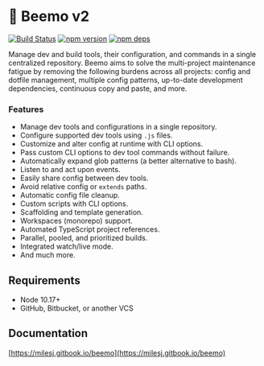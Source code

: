 # 🤖 Beemo v2

[![Build Status](https://github.com/beemojs/beemo/workflows/Build/badge.svg)](https://github.com/beemojs/beemo/actions?query=branch%3Amaster)
[![npm version](https://badge.fury.io/js/%40beemo%2Fcore.svg)](https://www.npmjs.com/package/@beemo/core)
[![npm deps](https://david-dm.org/beemojs/beemo.svg?path=packages/core)](https://www.npmjs.com/package/@beemo/core)

Manage dev and build tools, their configuration, and commands in a single centralized repository.
Beemo aims to solve the multi-project maintenance fatigue by removing the following burdens across
all projects: config and dotfile management, multiple config patterns, up-to-date development
dependencies, continuous copy and paste, and more.

### Features

- Manage dev tools and configurations in a single repository.
- Configure supported dev tools using `.js` files.
- Customize and alter config at runtime with CLI options.
- Pass custom CLI options to dev tool commands without failure.
- Automatically expand glob patterns (a better alternative to bash).
- Listen to and act upon events.
- Easily share config between dev tools.
- Avoid relative config or `extends` paths.
- Automatic config file cleanup.
- Custom scripts with CLI options.
- Scaffolding and template generation.
- Workspaces (monorepo) support.
- Automated TypeScript project references.
- Parallel, pooled, and prioritized builds.
- Integrated watch/live mode.
- And much more.

## Requirements

- Node 10.17+
- GitHub, Bitbucket, or another VCS

## Documentation

[https://milesj.gitbook.io/beemo](https://milesj.gitbook.io/beemo)
